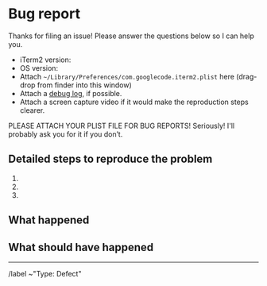 # Bug report

Thanks for filing an issue! Please answer the questions below so I can help you.

- iTerm2 version:
- OS version:
- Attach `~/Library/Preferences/com.googlecode.iterm2.plist` here (drag-drop from finder into this window)
- Attach a [debug log](https://iterm2.com/debuglog), if possible.
- Attach a screen capture video if it would make the reproduction steps clearer.

PLEASE ATTACH YOUR PLIST FILE FOR BUG REPORTS!
Seriously! I'll probably ask you for it if you don’t.

## Detailed steps to reproduce the problem

1.
2.
3.

## What happened

## What should have happened

---
/label ~"Type: Defect"
